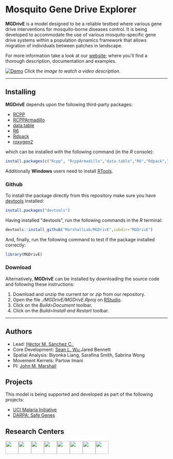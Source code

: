 # Mosquito Gene Drive Explorer

**MGDrivE** is a model designed to be a reliable testbed where various gene drive interventions for mosquito-borne diseases control. It is being developed to accommodate the use of various mosquito-specific gene drive systems within a population dynamics framework that allows migration of individuals between patches in landscape.

For more information take a look at our <a href="https://marshalllab.github.io/MGDrivE/">website</a>; where you'll find a thorough description, documentation and examples.


[![Demo](https://marshalllab.github.io/MGDrivE/images/crispr.jpg)](https://www.youtube.com/watch?time_continue=3&v=sZXuUtToszw)
_Click the image to watch a video description._

<hr>


## Installing

**MGDrivE** depends upon the following third-party packages:

* [RCPP](https://cran.r-project.org/web/packages/Rcpp/index.html)
* [RCPPArmadillo](https://cran.r-project.org/web/packages/RcppArmadillo/index.html)
* [data.table](https://cran.r-project.org/web/packages/data.table/index.html)
* [R6](https://cran.r-project.org/web/packages/R6/index.html)
* [Rdpack](https://cran.r-project.org/web/packages/Rdpack/index.html)
* [roxygen2](https://cran.r-project.org/web/packages/roxygen2/index.html)

which can be installed with the following command (in the _R_ console):

```R
install.packages(c("Rcpp", "RcppArmadillo","data.table","R6","Rdpack","roxygen2"))
```

Additionally **Windows** users need to install [RTools](https://cran.r-project.org/bin/windows/Rtools/).

### Github

To install the package directly from this repository make sure you have [devtools](https://cran.r-project.org/web/packages/devtools/index.html) installed:

```R
install.packages("devtools")
```

Having installed "devtools", run the following commands in the _R_ terminal:

```R
devtools::install_github("MarshallLab/MGDrivE",subdir="MGDrivE")
```

And, finally, run the following command to test if the package installed correctly:

```R
library(MGDrivE)
```

### Download

Alternatively, __MGDrivE__ can be installed by downloading the source code and following these instructions:

1. Download and unzip the current _tar_ or _zip_ from our repository.
2. Open the file _./MGDrivE/MGDrivE.Rproj_ on [RStudio](https://www.rstudio.com/).
3. Click on the _Build>Document_ toolbar.
4. Click on the _Build>Install and Restart_ toolbar.

<hr>

## Authors

* Lead: <a href="https://chipdelmal.github.io/">Héctor M. Sánchez C.</a>,<br>
* Core Development: <a href="https://slwu89.github.io/">Sean L. Wu</a>,Jared Bennett<br>
* Spatial Analysis: Biyonka Liang, Sarafina Smith, Sabrina Wong<br>
* Movement Kernels: Partow Imani<br>
* PI: <a href="http://www.marshalllab.com/">John M. Marshall</a>

## Projects

This model is being supported and developed as part of the following projects:

* [UCI Malaria Initiative](https://news.uci.edu/7517/05/08/uci-establishes-malaria-initiative-to-fight-deadly-disease-in-africa/)
* [DARPA: Safe Genes](https://www.darpa.mil/program/safe-genes)

## Research Centers

<img src="https://marshalllab.github.io/MGDrivE/images/berkeley.jpg" height="40px" align="middle"><img src="https://marshalllab.github.io/MGDrivE/images/UCI.png" height="40px" align="middle"><img src="https://marshalllab.github.io/MGDrivE/images/UCD.jpg" height="40px" align="middle"><img src="https://marshalllab.github.io/MGDrivE/images/UCSD.png" height="40px" align="middle"><img src="https://marshalllab.github.io/MGDrivE/images/UCLA.png" height="40px" align="middle"><img src="https://marshalllab.github.io/MGDrivE/images/JPL.png" height="40px" align="middle"><img src="https://marshalllab.github.io/MGDrivE/images/IGI.png" height="40px" align="middle"><img src="https://marshalllab.github.io/MGDrivE/images/DARPA.jpg" height="40px" align="middle">
